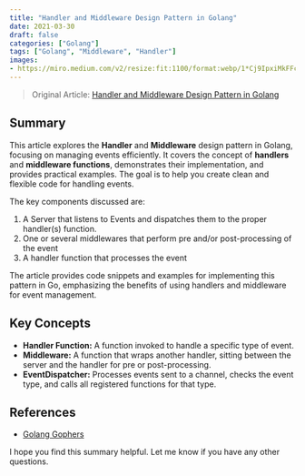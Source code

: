 ```yaml
---
title: "Handler and Middleware Design Pattern in Golang"
date: 2021-03-30
draft: false
categories: ["Golang"]
tags: ["Golang", "Middleware", "Handler"]
images:
- https://miro.medium.com/v2/resize:fit:1100/format:webp/1*Cj9IpxiMkFFcu0lz9sQ66Q.png
---
```


> Original Article: [Handler and Middleware Design Pattern in Golang](https://medium.com/codex/handler-and-middleware-design-pattern-in-golang-de23ec452fce)

## Summary

This article explores the **Handler** and **Middleware** design pattern in Golang, focusing on managing events efficiently. It covers the concept of **handlers** and **middleware functions**, demonstrates their implementation, and provides practical examples. The goal is to help you create clean and flexible code for handling events.

The key components discussed are:

1.  A Server that listens to Events and dispatches them to the proper handler(s) function.
2.  One or several middlewares that perform pre and/or post-processing of the event
3.  A handler function that processes the event

The article provides code snippets and examples for implementing this pattern in Go, emphasizing the benefits of using handlers and middleware for event management.

## Key Concepts

*   **Handler Function:** A function invoked to handle a specific type of event.
*   **Middleware:** A function that wraps another handler, sitting between the server and the handler for pre or post-processing.
*   **EventDispatcher:** Processes events sent to a channel, checks the event type, and calls all registered functions for that type.

## References

*   [Golang Gophers](https://github.com/egonelbre/gophers)

I hope you find this summary helpful. Let me know if you have any other questions.
